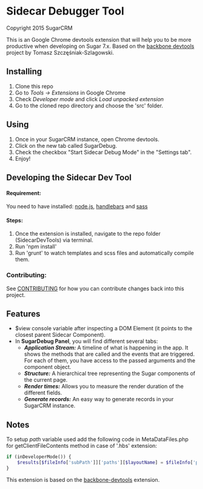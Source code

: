 Sidecar Debugger Tool
========================
Copyright 2015 SugarCRM

This is an Google Chrome devtools extension that will help you to be more productive when developing on Sugar 7.x.  Based on the [backbone devtools](https://github.com/spect88/backbone-devtools) project by Tomasz Szczęśniak-Szlagowski.

## Installing

1. Clone this repo
2. Go to *Tools -> Extensions* in Google Chrome
3. Check *Developer mode* and click *Load unpacked extension*
4. Go to the cloned repo directory and choose the 'src' folder.

## Using

1. Once in your SugarCRM instance, open Chrome devtools.
2. Click on the new tab called SugarDebug.
3. Check the checkbox "Start Sidecar Debug Mode" in the "Settings tab".
4. Enjoy!

## Developing the Sidecar Dev Tool

#### Requirement:
You need to have installed: [node.js](https://nodejs.org/), [handlebars](http://handlebarsjs.com/) and [sass](http://sass-lang.com/)

#### Steps:
1. Once the extension is installed, navigate to the repo folder (SidecarDevTools) via terminal.
2. Run 'npm install'
3. Run 'grunt' to watch templates and scss files and automatically compile them.

### Contributing:
See [CONTRIBUTING](CONTRIBUTING.md) for how you can contribute changes back into this project.

## Features

* $view console variable after inspecting a DOM Element (it points to the closest parent Sidecar Component).
* In **SugarDebug Panel**, you will find different several tabs:
  - ***Application Stream:*** A timeline of what is happening in the app. It shows the methods that are called and the events that are triggered. For each of them, you have access to the passed arguments and the component object.
  - ***Structure:*** A hierarchical tree representing the Sugar components of the current page.
  - ***Render times:*** Allows you to measure the render duration of the different fields.
  - ***Generate records:*** An easy way to generate records in your SugarCRM instance.

## Notes

To setup *path* variable used add the following code in MetaDataFiles.php for getClientFileContents method in case of '.hbs' extension:
```php
if (inDeveloperMode()) {
    $results[$fileInfo['subPath']]['paths'][$layoutName] = $fileInfo['path'];
}
```

This extension is based on the [backbone-devtools](https://github.com/spect88/backbone-devtools) extension.

